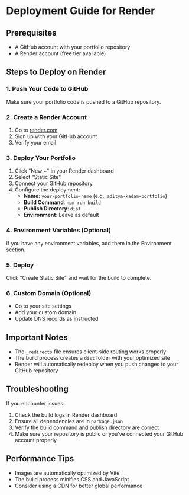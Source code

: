 # Deployment Guide for Render

## Prerequisites
- A GitHub account with your portfolio repository
- A Render account (free tier available)

## Steps to Deploy on Render

### 1. Push Your Code to GitHub
Make sure your portfolio code is pushed to a GitHub repository.

### 2. Create a Render Account
1. Go to [render.com](https://render.com)
2. Sign up with your GitHub account
3. Verify your email

### 3. Deploy Your Portfolio
1. Click "New +" in your Render dashboard
2. Select "Static Site"
3. Connect your GitHub repository
4. Configure the deployment:
   - **Name**: `your-portfolio-name` (e.g., `aditya-kadam-portfolio`)
   - **Build Command**: `npm run build`
   - **Publish Directory**: `dist`
   - **Environment**: Leave as default

### 4. Environment Variables (Optional)
If you have any environment variables, add them in the Environment section.

### 5. Deploy
Click "Create Static Site" and wait for the build to complete.

### 6. Custom Domain (Optional)
- Go to your site settings
- Add your custom domain
- Update DNS records as instructed

## Important Notes

- The `_redirects` file ensures client-side routing works properly
- The build process creates a `dist` folder with your optimized site
- Render will automatically redeploy when you push changes to your GitHub repository

## Troubleshooting

If you encounter issues:
1. Check the build logs in Render dashboard
2. Ensure all dependencies are in `package.json`
3. Verify the build command and publish directory are correct
4. Make sure your repository is public or you've connected your GitHub account properly

## Performance Tips

- Images are automatically optimized by Vite
- The build process minifies CSS and JavaScript
- Consider using a CDN for better global performance 